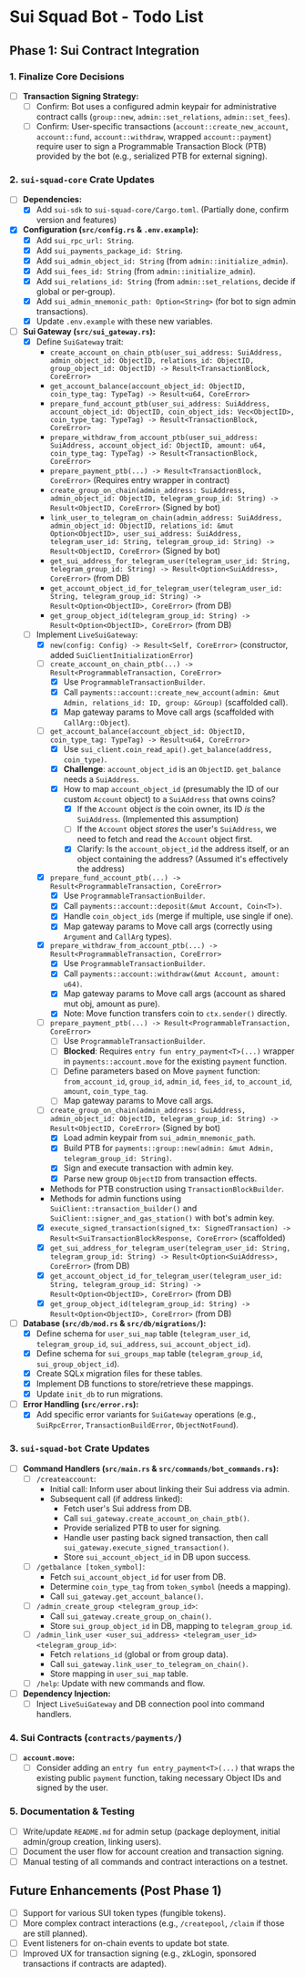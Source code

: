 # Sui Squad Bot - Todo List

## Phase 1: Sui Contract Integration

### 1. Finalize Core Decisions
- [ ] **Transaction Signing Strategy:**
    - [ ] Confirm: Bot uses a configured admin keypair for administrative contract calls (`group::new`, `admin::set_relations`, `admin::set_fees`).
    - [ ] Confirm: User-specific transactions (`account::create_new_account`, `account::fund`, `account::withdraw`, wrapped `account::payment`) require user to sign a Programmable Transaction Block (PTB) provided by the bot (e.g., serialized PTB for external signing).

### 2. `sui-squad-core` Crate Updates
- [ ] **Dependencies:**
    - [x] Add `sui-sdk` to `sui-squad-core/Cargo.toml`. (Partially done, confirm version and features)
- [x] **Configuration (`src/config.rs` & `.env.example`):**
    - [x] Add `sui_rpc_url: String`.
    - [x] Add `sui_payments_package_id: String`.
    - [x] Add `sui_admin_object_id: String` (from `admin::initialize_admin`).
    - [x] Add `sui_fees_id: String` (from `admin::initialize_admin`).
    - [x] Add `sui_relations_id: String` (from `admin::set_relations`, decide if global or per-group).
    - [x] Add `sui_admin_mnemonic_path: Option<String>` (for bot to sign admin transactions).
    - [x] Update `.env.example` with these new variables.
- [ ] **Sui Gateway (`src/sui_gateway.rs`):**
    - [x] Define `SuiGateway` trait:
        - `create_account_on_chain_ptb(user_sui_address: SuiAddress, admin_object_id: ObjectID, relations_id: ObjectID, group_object_id: ObjectID) -> Result<TransactionBlock, CoreError>`
        - `get_account_balance(account_object_id: ObjectID, coin_type_tag: TypeTag) -> Result<u64, CoreError>`
        - `prepare_fund_account_ptb(user_sui_address: SuiAddress, account_object_id: ObjectID, coin_object_ids: Vec<ObjectID>, coin_type_tag: TypeTag) -> Result<TransactionBlock, CoreError>`
        - `prepare_withdraw_from_account_ptb(user_sui_address: SuiAddress, account_object_id: ObjectID, amount: u64, coin_type_tag: TypeTag) -> Result<TransactionBlock, CoreError>`
        - `prepare_payment_ptb(...) -> Result<TransactionBlock, CoreError>` (Requires entry wrapper in contract)
        - `create_group_on_chain(admin_address: SuiAddress, admin_object_id: ObjectID, telegram_group_id: String) -> Result<ObjectID, CoreError>` (Signed by bot)
        - `link_user_to_telegram_on_chain(admin_address: SuiAddress, admin_object_id: ObjectID, relations_id: &mut Option<ObjectID>, user_sui_address: SuiAddress, telegram_user_id: String, telegram_group_id: String) -> Result<ObjectID, CoreError>` (Signed by bot)
        - `get_sui_address_for_telegram_user(telegram_user_id: String, telegram_group_id: String) -> Result<Option<SuiAddress>, CoreError>` (from DB)
        - `get_account_object_id_for_telegram_user(telegram_user_id: String, telegram_group_id: String) -> Result<Option<ObjectID>, CoreError>` (from DB)
        - `get_group_object_id(telegram_group_id: String) -> Result<Option<ObjectID>, CoreError>` (from DB)
    - [ ] Implement `LiveSuiGateway`:
        - [x] `new(config: Config) -> Result<Self, CoreError>` (constructor, added `SuiClientInitializationError`)
        - [ ] `create_account_on_chain_ptb(...) -> Result<ProgrammableTransaction, CoreError>`
            - [x] Use `ProgrammableTransactionBuilder`.
            - [x] Call `payments::account::create_new_account(admin: &mut Admin, relations_id: ID, group: &Group)` (scaffolded call).
            - [x] Map gateway params to Move call args (scaffolded with `CallArg::Object`).
        - [ ] `get_account_balance(account_object_id: ObjectID, coin_type_tag: TypeTag) -> Result<u64, CoreError>`
            - [x] Use `sui_client.coin_read_api().get_balance(address, coin_type)`.
            - [x] **Challenge**: `account_object_id` is an `ObjectID`. `get_balance` needs a `SuiAddress`.
            - [x] How to map `account_object_id` (presumably the ID of our custom `Account` object) to a `SuiAddress` that owns coins?
                - [x] If the `Account` object *is* the coin owner, its ID *is* the `SuiAddress`. (Implemented this assumption)
                - [ ] If the `Account` object *stores* the user's `SuiAddress`, we need to fetch and read the `Account` object first.
                - [x] Clarify: Is the `account_object_id` the address itself, or an object containing the address? (Assumed it's effectively the address)
        - [x] `prepare_fund_account_ptb(...) -> Result<ProgrammableTransaction, CoreError>`
            - [x] Use `ProgrammableTransactionBuilder`.
            - [x] Call `payments::account::deposit(&mut Account, Coin<T>)`.
            - [x] Handle `coin_object_ids` (merge if multiple, use single if one).
            - [x] Map gateway params to Move call args (correctly using `Argument` and `CallArg` types).
        - [x] `prepare_withdraw_from_account_ptb(...) -> Result<ProgrammableTransaction, CoreError>`
            - [x] Use `ProgrammableTransactionBuilder`.
            - [x] Call `payments::account::withdraw(&mut Account, amount: u64)`.
            - [x] Map gateway params to Move call args (account as shared mut obj, amount as pure).
            - [x] Note: Move function transfers coin to `ctx.sender()` directly.
        - [ ] `prepare_payment_ptb(...) -> Result<ProgrammableTransaction, CoreError>`
            - [ ] Use `ProgrammableTransactionBuilder`.
            - [ ] **Blocked**: Requires `entry fun entry_payment<T>(...)` wrapper in `payments::account.move` for the existing `payment` function.
            - [ ] Define parameters based on Move `payment` function: `from_account_id`, `group_id`, `admin_id`, `fees_id`, `to_account_id`, `amount`, `coin_type_tag`.
            - [ ] Map gateway params to Move call args.
        - [ ] `create_group_on_chain(admin_address: SuiAddress, admin_object_id: ObjectID, telegram_group_id: String) -> Result<ObjectID, CoreError>` (Signed by bot)
            - [x] Load admin keypair from `sui_admin_mnemonic_path`.
            - [x] Build PTB for `payments::group::new(admin: &mut Admin, telegram_group_id: String)`.
            - [x] Sign and execute transaction with admin key.
            - [x] Parse new group `ObjectID` from transaction effects.
        - Methods for PTB construction using `TransactionBlockBuilder`.
        - Methods for admin functions using `SuiClient::transaction_builder()` and `SuiClient::signer_and_gas_station()` with bot's admin key.
        - [x] `execute_signed_transaction(signed_tx: SignedTransaction) -> Result<SuiTransactionBlockResponse, CoreError>` (scaffolded)
        - [x] `get_sui_address_for_telegram_user(telegram_user_id: String, telegram_group_id: String) -> Result<Option<SuiAddress>, CoreError>` (from DB)
        - [x] `get_account_object_id_for_telegram_user(telegram_user_id: String, telegram_group_id: String) -> Result<Option<ObjectID>, CoreError>` (from DB)
        - [x] `get_group_object_id(telegram_group_id: String) -> Result<Option<ObjectID>, CoreError>` (from DB)
- [ ] **Database (`src/db/mod.rs` & `src/db/migrations/`):**
    - [x] Define schema for `user_sui_map` table (`telegram_user_id`, `telegram_group_id`, `sui_address`, `sui_account_object_id`).
    - [x] Define schema for `sui_groups_map` table (`telegram_group_id`, `sui_group_object_id`).
    - [x] Create SQLx migration files for these tables.
    - [x] Implement DB functions to store/retrieve these mappings.
    - [x] Update `init_db` to run migrations.
- [ ] **Error Handling (`src/error.rs`):**
    - [x] Add specific error variants for `SuiGateway` operations (e.g., `SuiRpcError`, `TransactionBuildError`, `ObjectNotFound`).

### 3. `sui-squad-bot` Crate Updates
- [ ] **Command Handlers (`src/main.rs` & `src/commands/bot_commands.rs`):**
    - [ ] `/createaccount`:
        - Initial call: Inform user about linking their Sui address via admin.
        - Subsequent call (if address linked):
            - Fetch user's Sui address from DB.
            - Call `sui_gateway.create_account_on_chain_ptb()`.
            - Provide serialized PTB to user for signing.
            - Handle user pasting back signed transaction, then call `sui_gateway.execute_signed_transaction()`.
            - Store `sui_account_object_id` in DB upon success.
    - [ ] `/getbalance [token_symbol]`:
        - Fetch `sui_account_object_id` for user from DB.
        - Determine `coin_type_tag` from `token_symbol` (needs a mapping).
        - Call `sui_gateway.get_account_balance()`.
    - [ ] `/admin_create_group <telegram_group_id>`:
        - Call `sui_gateway.create_group_on_chain()`.
        - Store `sui_group_object_id` in DB, mapping to `telegram_group_id`.
    - [ ] `/admin_link_user <user_sui_address> <telegram_user_id> <telegram_group_id>`:
        - Fetch `relations_id` (global or from group data).
        - Call `sui_gateway.link_user_to_telegram_on_chain()`.
        - Store mapping in `user_sui_map` table.
    - [ ] `/help`: Update with new commands and flow.
- [ ] **Dependency Injection:**
    - [ ] Inject `LiveSuiGateway` and DB connection pool into command handlers.

### 4. Sui Contracts (`contracts/payments/`)
- [ ] **`account.move`:**
    - [ ] Consider adding an `entry fun entry_payment<T>(...)` that wraps the existing public `payment` function, taking necessary Object IDs and signed by the user.

### 5. Documentation & Testing
- [ ] Write/update `README.md` for admin setup (package deployment, initial admin/group creation, linking users).
- [ ] Document the user flow for account creation and transaction signing.
- [ ] Manual testing of all commands and contract interactions on a testnet.

## Future Enhancements (Post Phase 1)
- [ ] Support for various SUI token types (fungible tokens).
- [ ] More complex contract interactions (e.g., `/createpool`, `/claim` if those are still planned).
- [ ] Event listeners for on-chain events to update bot state.
- [ ] Improved UX for transaction signing (e.g., zkLogin, sponsored transactions if contracts are adapted). 